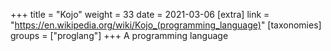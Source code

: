 +++
title = "Kojo"
weight = 33
date = 2021-03-06
[extra]
link = "https://en.wikipedia.org/wiki/Kojo_(programming_language)"
[taxonomies]
groups = ["proglang"]
+++
A programming language


